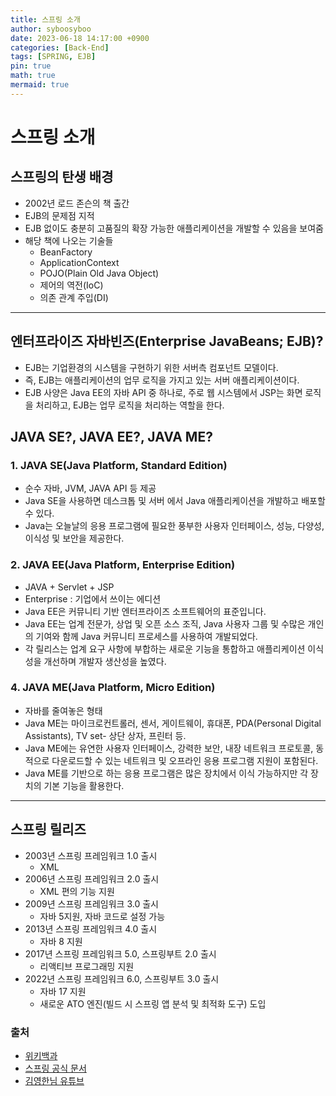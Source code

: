 ```yaml
---
title: 스프링 소개
author: syboosyboo
date: 2023-06-18 14:17:00 +0900
categories: [Back-End]
tags: [SPRING, EJB]
pin: true
math: true
mermaid: true
---
```


# 스프링 소개

## 스프링의 탄생 배경
- 2002년 로드 존슨의 책 출간
- EJB의 문제점 지적
- EJB 없이도 충분히 고품질의 확장 가능한 애플리케이션을 개발할 수 있음을 보여줌
- 해당 책에 나오는 기술들
  - BeanFactory
  - ApplicationContext
  - POJO(Plain Old Java Object)
  - 제어의 역전(IoC)
  - 의존 관계 주입(DI)

---

## 엔터프라이즈 자바빈즈(Enterprise JavaBeans; EJB)?
- EJB는 기업환경의 시스템을 구현하기 위한 서버측 컴포넌트 모델이다. 
- 즉, EJB는 애플리케이션의 업무 로직을 가지고 있는 서버 애플리케이션이다. 
- EJB 사양은 Java EE의 자바 API 중 하나로, 주로 웹 시스템에서 JSP는 화면 로직을 처리하고, EJB는 업무 로직을 처리하는 역할을 한다.

## JAVA SE?, JAVA EE?, JAVA ME?
### 1. JAVA SE(Java Platform, Standard Edition)
- 순수 자바, JVM, JAVA API 등 제공
- Java SE을 사용하면 데스크톱 및 서버 에서 Java 애플리케이션을 개발하고 배포할 수 있다. 
- Java는 오늘날의 응용 프로그램에 필요한 풍부한 사용자 인터페이스, 성능, 다양성, 이식성 및 보안을 제공한다.

### 2. JAVA EE(Java Platform, Enterprise Edition)
- JAVA + Servlet + JSP
- Enterprise : 기업에서 쓰이는 에디션
- Java EE은 커뮤니티 기반 엔터프라이즈 소프트웨어의 표준입니다. 
- Java EE는 업계 전문가, 상업 및 오픈 소스 조직, Java 사용자 그룹 및 수많은 개인의 기여와 함께 Java 커뮤니티 프로세스를 사용하여 개발되었다. 
- 각 릴리스는 업계 요구 사항에 부합하는 새로운 기능을 통합하고 애플리케이션 이식성을 개선하며 개발자 생산성을 높였다.

### 4. JAVA ME(Java Platform, Micro Edition)
- 자바를 줄여놓은 형태
- Java ME는 마이크로컨트롤러, 센서, 게이트웨이, 휴대폰, PDA(Personal Digital Assistants), TV set- 상단 상자, 프린터 등. 
- Java ME에는 유연한 사용자 인터페이스, 강력한 보안, 내장 네트워크 프로토콜, 동적으로 다운로드할 수 있는 네트워크 및 오프라인 응용 프로그램 지원이 포함된다. 
- Java ME를 기반으로 하는 응용 프로그램은 많은 장치에서 이식 가능하지만 각 장치의 기본 기능을 활용한다.

---

## 스프링 릴리즈
- 2003년 스프링 프레임워크 1.0 출시
  - XML
- 2006년 스프링 프레임워크 2.0 출시
  - XML 편의 기능 지원
- 2009년 스프링 프레임워크 3.0 출시
  - 자바 5지원, 자바 코드로 설정 가능
- 2013년 스프링 프레임워크 4.0 출시
  - 자바 8 지원
- 2017년 스프링 프레임워크 5.0, 스프링부트 2.0 출시
  - 리액티브 프로그래밍 지원
- 2022년 스프링 프레임워크 6.0, 스프링부트 3.0 출시
  - 자바 17 지원
  - 새로운 ATO 엔진(빌드 시 스프링 앱 분석 및 최적화 도구) 도입

### 출처
- [위키백과](https://ko.wikipedia.org/wiki/%EC%97%94%ED%84%B0%ED%94%84%EB%9D%BC%EC%9D%B4%EC%A6%88_%EC%9E%90%EB%B0%94%EB%B9%88%EC%A6%88)
- [스프링 공식 문서](https://spring.io/)
- [김영한님 유튜브](https://www.youtube.com/watch?v=qyGjLVQ0Hog&list=PLumVmq_uRGHgBrimIp2-7MCnoPUskVMnd)

